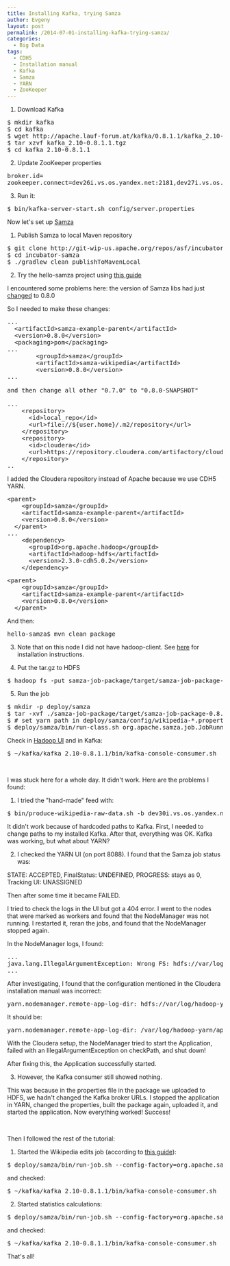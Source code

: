 ```yaml
---
title: Installing Kafka, trying Samza
author: Evgeny
layout: post
permalink: /2014-07-01-installing-kafka-trying-samza/
categories:
  - Big Data
tags:
  - CDH5
  - Installation manual
  - Kafka
  - Samza
  - YARN
  - ZooKeeper
---
```

1. Download Kafka

<pre class="toolbar:2 nums:false lang:default highlight:0 decode:true">$ mkdir kafka
$ cd kafka
$ wget http://apache.lauf-forum.at/kafka/0.8.1.1/kafka_2.10-0.8.1.1.tgz
$ tar xzvf kafka_2.10-0.8.1.1.tgz
$ cd kafka_2.10-0.8.1.1</pre>

<!--more-->

2. Update ZooKeeper properties

<pre class="toolbar:1 lang:default decode:true" title="vi config/server.properties">broker.id=<unique id for node>
zookeeper.connect=dev26i.vs.os.yandex.net:2181,dev27i.vs.os.yandex.net:2181,dev28i.vs.os.yandex.net:2181</pre>

3. Run it:

<pre class="toolbar:2 nums:false lang:default highlight:0 decode:true">$ bin/kafka-server-start.sh config/server.properties</pre>

Now let's set up [Samza][1]

1. Publish Samza to local Maven repository

<pre class="toolbar:2 nums:false lang:default highlight:0 decode:true">$ git clone http://git-wip-us.apache.org/repos/asf/incubator-samza.git
$ cd incubator-samza
$ ./gradlew clean publishToMavenLocal</pre>

2. Try the hello-samza project using [this guide][2]

I encountered some problems here: the version of Samza libs had just [changed][3] to 0.8.0

So I needed to make these changes:

<pre class="toolbar:1 nums:false lang:default decode:true" title="vi hello-samza/pom.xml">...
  &lt;artifactId&gt;samza-example-parent&lt;/artifactId&gt;
  &lt;version&gt;0.8.0&lt;/version&gt;
  &lt;packaging&gt;pom&lt;/packaging&gt;
...
        &lt;groupId&gt;samza&lt;/groupId&gt;
        &lt;artifactId&gt;samza-wikipedia&lt;/artifactId&gt;
        &lt;version&gt;0.8.0&lt;/version&gt;
...

and then change all other "0.7.0" to "0.8.0-SNAPSHOT"

...
    &lt;repository&gt;
      &lt;id&gt;local_repo&lt;/id&gt;
      &lt;url&gt;file://${user.home}/.m2/repository&lt;/url&gt;
    &lt;/repository&gt;
    &lt;repository&gt;
      &lt;id&gt;cloudera&lt;/id&gt;
      &lt;url&gt;https://repository.cloudera.com/artifactory/cloudera-repos/&lt;/url&gt;
    &lt;/repository&gt;
..</pre>

I added the Cloudera repository instead of Apache because we use CDH5 YARN.

<pre class="toolbar:1 nums:false lang:default decode:true" title="vi hello-samza/samza-job-package/pom.xml">&lt;parent&gt;
    &lt;groupId&gt;samza&lt;/groupId&gt;
    &lt;artifactId&gt;samza-example-parent&lt;/artifactId&gt;
    &lt;version&gt;0.8.0&lt;/version&gt;
  &lt;/parent&gt;
...
    &lt;dependency&gt;
      &lt;groupId&gt;org.apache.hadoop&lt;/groupId&gt;
      &lt;artifactId&gt;hadoop-hdfs&lt;/artifactId&gt;
      &lt;version&gt;2.3.0-cdh5.0.2&lt;/version&gt;
    &lt;/dependency&gt;</pre>

<pre class="toolbar:1 nums:false lang:default decode:true" title="vi hello-samza/samza-wikipedia/pom.xml">&lt;parent&gt;
    &lt;groupId&gt;samza&lt;/groupId&gt;
    &lt;artifactId&gt;samza-example-parent&lt;/artifactId&gt;
    &lt;version&gt;0.8.0&lt;/version&gt;
  &lt;/parent&gt;</pre>

And then:

<pre class="toolbar:2 nums:false lang:default highlight:0 decode:true">hello-samza$ mvn clean package</pre>

3. Note that on this node I did not have hadoop-client. See [here][4] for installation instructions.

4. Put the tar.gz to HDFS

<pre class="toolbar:2 nums:false lang:default highlight:0 decode:true">$ hadoop fs -put samza-job-package/target/samza-job-package-0.8.0-dist.tar.gz <path on HDFS></pre>

5. Run the job

<pre class="toolbar:2 nums:false lang:default highlight:0 decode:true">$ mkdir -p deploy/samza
$ tar -xvf ./samza-job-package/target/samza-job-package-0.8.0-dist.tar.gz -C deploy/samza
$ # set yarn path in deploy/samza/config/wikipedia-*.properties
$ deploy/samza/bin/run-class.sh org.apache.samza.job.JobRunner --config-factory org.apache.samza.config.factories.PropertiesConfigFactory --config-path=file://$PWD/deploy/samza/config/wikipedia-feed.properties</pre>

Check in [Hadoop UI][5] and in Kafka:

<pre class="toolbar:2 nums:false lang:default highlight:0 decode:true">$ ~/kafka/kafka_2.10-0.8.1.1/bin/kafka-console-consumer.sh  --zookeeper dev27i.vs.os.yandex.net:2181 --topic wikipedia-raw</pre>

&nbsp;

I was stuck here for a whole day. It didn't work. Here are the problems I found:

1. I tried the "hand-made" feed with:

<pre class="toolbar:2 nums:false lang:default highlight:0 decode:true">$ bin/produce-wikipedia-raw-data.sh -b dev30i.vs.os.yandex.net:9093 -z dev27i.vs.os.yandex.net:2181</pre>

It didn't work because of hardcoded paths to Kafka. First, I needed to change paths to my installed Kafka. After that, everything was OK. Kafka was working, but what about YARN?

2. I checked the YARN UI (on port 8088). I found that the Samza job status was:

STATE: ACCEPTED, FinalStatus: UNDEFINED, PROGRESS: stays as 0, Tracking UI: UNASSIGNED

Then after some time it became FAILED.

I tried to check the logs in the UI but got a 404 error. I went to the nodes that were marked as workers and found that the NodeManager was not running. I restarted it, reran the jobs, and found that the NodeManager stopped again.

In the NodeManager logs, I found:

<pre class="toolbar:2 lang:default decode:true">...
java.lang.IllegalArgumentException: Wrong FS: hdfs://var/log/hadoop-yarn/apps, expected: hdfs://dev27i.vs.os.yandex.net:8020
...</pre>

After investigating, I found that the configuration mentioned in the Cloudera installation manual was incorrect:

<pre class="toolbar:2 nums:false lang:default highlight:0 decode:true">yarn.nodemanager.remote-app-log-dir: hdfs://var/log/hadoop-yarn/apps</pre>

It should be:

<pre class="toolbar:2 nums:false lang:default highlight:0 decode:true">yarn.nodemanager.remote-app-log-dir: /var/log/hadoop-yarn/apps</pre>

With the Cloudera setup, the NodeManager tried to start the Application, failed with an IllegalArgumentException on checkPath, and shut down!

After fixing this, the Application successfully started.

3. However, the Kafka consumer still showed nothing.

This was because in the properties file in the package we uploaded to HDFS, we hadn't changed the Kafka broker URLs. I stopped the application in YARN, changed the properties, built the package again, uploaded it, and started the application. Now everything worked! Success!

&nbsp;

Then I followed the rest of the tutorial:

1. Started the Wikipedia edits job (according to [this guide][6]):

<pre class="toolbar:2 nums:false lang:default highlight:0 decode:true">$ deploy/samza/bin/run-job.sh --config-factory=org.apache.samza.config.factories.PropertiesConfigFactory --config-path=file://$PWD/deploy/samza/config/wikipedia-parser.properties</pre>

and checked:

<pre class="toolbar:2 nums:false lang:default highlight:0 decode:true">$ ~/kafka/kafka_2.10-0.8.1.1/bin/kafka-console-consumer.sh  --zookeeper dev27i.vs.os.yandex.2181 --topic wikipedia-edits</pre>

2. Started statistics calculations:

<pre class="toolbar:2 nums:false lang:default highlight:0 decode:true">$ deploy/samza/bin/run-job.sh --config-factory=org.apache.samza.config.factories.PropertiesConfigFactory --config-path=file://$PWD/deploy/samza/config/wikipedia-stats.properties</pre>

and checked:

<pre class="toolbar:2 nums:false lang:default highlight:0 decode:true">$ ~/kafka/kafka_2.10-0.8.1.1/bin/kafka-console-consumer.sh  --zookeeper dev27i.vs.os.yandex.2181 --topic wikipedia-stats</pre>

That's all!

 [1]: http://samza.incubator.apache.org/
 [2]: http://samza.incubator.apache.org/learn/tutorials/0.7.0/deploy-samza-job-from-hdfs.html
 [3]: https://issues.apache.org/jira/browse/SAMZA-304
 [4]: http://blog.forteamwork.ru/?p=23
 [5]: http://dev26i.vs.os.yandex.net:8088
 [6]: http://samza.incubator.apache.org/startup/hello-samza/0.7.0/